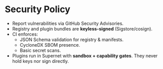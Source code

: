 
# Security Policy

- Report vulnerabilities via GitHub Security Advisories.
- Registry and plugin bundles are **keyless-signed** (Sigstore/cosign).
- CI enforces:
  - JSON Schema validation for registry & manifests.
  - CycloneDX SBOM presence.
  - Basic secret scans.
- Plugins run in Supernet with **sandbox + capability gates**. They never hold keys nor sign directly.
